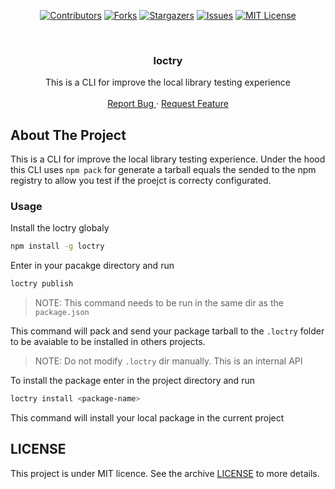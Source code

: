 <div align="center">

  [![Contributors][contributors-shield]][contributors-url]
  [![Forks][forks-shield]][forks-url]
  [![Stargazers][stars-shield]][stars-url]
  [![Issues][issues-shield]][issues-url]
  [![MIT License][license-shield]][license-url]
</div>

<br />
<p align="center">
  <h3 align="center">loctry</h3>

  <p align="center">
    This is a CLI for improve the local library testing experience
    <br />
    <br />
    <a href="https://github.com/edumudu/loctry/issues">
      Report Bug
    </a>
    ·
    <a href="https://github.com/edumudu/loctry/issues">
      Request Feature
    </a>
  </p>
</p>

## About The Project

This is a CLI for improve the local library testing experience. Under the hood this CLI uses `npm pack` for generate a tarball equals the sended to the npm registry to allow you test if the proejct is correcty configurated.

### Usage

Install the loctry globaly
```bash
npm install -g loctry
```

Enter in your pacakge directory and run
```bash
loctry publish
```
> NOTE: This  command needs to be run in the same dir as the `package.json`

This command will pack and send your package tarball to the `.loctry` folder to be avaiable to be installed in others projects. 

> NOTE: Do not modify `.loctry` dir manually. This is an internal API

To install the package enter in the project directory and run
```bash
loctry install <package-name>
```

This command will install your local package in the current project

## LICENSE

This project is under MIT licence. See the archive [LICENSE](LICENSE) to more details.

<!-- MARKDOWN LINKS & IMAGES -->
<!-- https://www.markdownguide.org/basic-syntax/#reference-style-links -->
[contributors-shield]: https://img.shields.io/github/contributors/edumudu/loctry?style=flat-square
[contributors-url]: https://github.com/edumudu/loctry/graphs/contributors

[forks-shield]: https://img.shields.io/github/forks/edumudu/loctry?style=flat-square
[forks-url]: https://github.com/edumudu/loctry/network/members

[stars-shield]: https://img.shields.io/github/stars/edumudu/loctry?style=flat-square
[stars-url]: https://github.com/edumudu/loctry/stargazers

[issues-shield]: https://img.shields.io/github/issues-raw/edumudu/loctry?style=flat-square
[issues-url]: https://github.com/edumudu/loctry/issues

[license-shield]: https://img.shields.io/github/license/edumudu/loctry?style=flat-square
[license-url]: https://github.com/edumudu/loctry/blob/master/LICENSE
